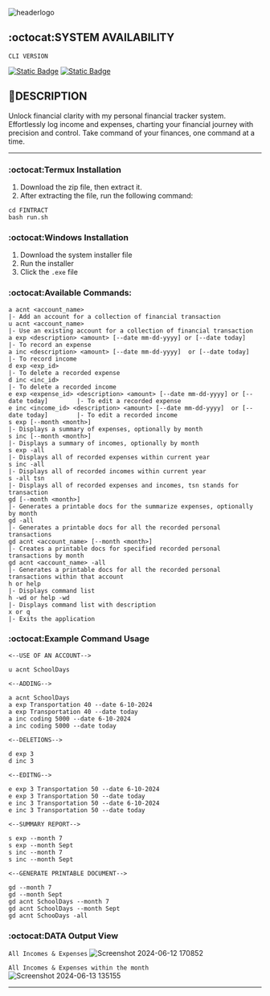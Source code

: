 ![headerlogo](https://github.com/MR-JLTC/FINTRACT/assets/168248719/6f99af16-227a-4857-bddf-d01850f7e878)

## :octocat:SYSTEM AVAILABILITY
`CLI VERSION`

[![Static Badge](https://img.shields.io/badge/Termux%20-v1.0beta%20-g)](FINTRACT/releases/termux)
[![Static Badge](https://img.shields.io/badge/Windows10%20-v1.0beta%20-blue)](FINTRACT/releases/windows)

## 🔎DESCRIPTION
Unlock financial clarity with my personal financial tracker system. Effortlessly log income and expenses, charting your financial journey with precision and control. Take command of your finances, one command at a time.

-----
### :octocat:Termux Installation
1. Download the zip file, then extract it.
2. After extracting the file, run the following command:
```
cd FINTRACT
bash run.sh
```

### :octocat:Windows Installation
1. Download the system installer file
2. Run the installer
3. Click the `.exe` file

### :octocat:Available Commands:
```
a acnt <account_name>                                                                  |- Add an account for a collection of financial transaction
u acnt <account_name>                                                                  |- Use an existing account for a collection of financial transaction
a exp <description> <amount> [--date mm-dd-yyyy] or [--date today]                     |- To record an expense 
a inc <description> <amount> [--date mm-dd-yyyy]  or [--date today]                    |- To record income
d exp <exp_id>                                                                         |- To delete a recorded expense
d inc <inc_id>                                                                         |- To delete a recorded income
e exp <expense_id> <description> <amount> [--date mm-dd-yyyy] or [--date today]        |- To edit a recorded expense
e inc <income_id> <description> <amount> [--date mm-dd-yyyy]  or [--date today]        |- To edit a recorded income                                                                    
s exp [--month <month>]                                                                |- Displays a summary of expenses, optionally by month
s inc [--month <month>]                                                                |- Displays a summary of incomes, optionally by month      
s exp -all                                                                             |- Displays all of recorded expenses within current year
s inc -all                                                                             |- Displays all of recorded incomes within current year
s -all tsn                                                                             |- Displays all of recorded expenses and incomes, tsn stands for transaction
gd [--month <month>]                                                                   |- Generates a printable docs for the summarize expenses, optionally by month 
gd -all                                                                                |- Generates a printable docs for all the recorded personal transactions
gd acnt <account_name> [--month <month>]                                               |- Creates a printable docs for specified recorded personal transactions by month
gd acnt <account_name> -all                                                            |- Generates a printable docs for all the recorded personal transactions within that account 
h or help                                                                              |- Displays command list
h -wd or help -wd                                                                      |- Displays command list with description
x or q                                                                                 |- Exits the application
```

### :octocat:Example Command Usage
`<--USE OF AN ACCOUNT-->`
```
u acnt SchoolDays
```

`<--ADDING-->`
```
a acnt SchoolDays
a exp Transportation 40 --date 6-10-2024
a exp Transportation 40 --date today
a inc coding 5000 --date 6-10-2024
a inc coding 5000 --date today
```

`<--DELETIONS-->`
```
d exp 3
d inc 3
```

`<--EDITNG-->`
```
e exp 3 Transportation 50 --date 6-10-2024
e exp 3 Transportation 50 --date today
e inc 3 Transportation 50 --date 6-10-2024
e inc 3 Transportation 50 --date today
```

`<--SUMMARY REPORT-->`
```
s exp --month 7
s exp --month Sept
s inc --month 7
s inc --month Sept
```

`<--GENERATE PRINTABLE DOCUMENT-->`
```
gd --month 7
gd --month Sept
gd acnt SchoolDays --month 7
gd acnt SchoolDays --month Sept
gd acnt SchooDays -all
```

### :octocat:DATA Output View
`All Incomes & Expenses`
![Screenshot 2024-06-12 170852](https://github.com/MR-JLTC/FINTRACT/assets/168248719/5bf87c01-6305-494b-8267-158959faa49e)

`All Incomes & Expenses within the month`
![Screenshot 2024-06-13 135155](https://github.com/MR-JLTC/FINTRACT/assets/168248719/157f1f91-fee4-4f73-b4a4-67f40f7bee30)

-----
